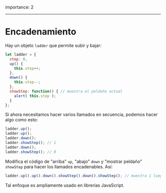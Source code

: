 importance: 2

---

# Encadenamiento

Hay un objeto `ladder` que permite subir y bajar:

```js
let ladder = {
  step: 0,
  up() { 
    this.step++;
  },
  down() { 
    this.step--;
  },
  showStep: function() { // muestra el peldaño actual
    alert( this.step );
  }
};
```

Si ahora necesitamos hacer varios llamados en secuencia, podemos hacer algo como esto:

```js
ladder.up();
ladder.up();
ladder.down();
ladder.showStep(); // 1
ladder.down();
ladder.showStep(); // 0
```

Modifica el código de "arriba" `up`, "abajo" `down` y "mostrar peldaño" `showStep` para hacer los llamados encadenables. Así:

```js
ladder.up().up().down().showStep().down().showStep(); // muestra 1 luego 0
```

Tal enfoque es ampliamente usado en librerías JavaScript.
